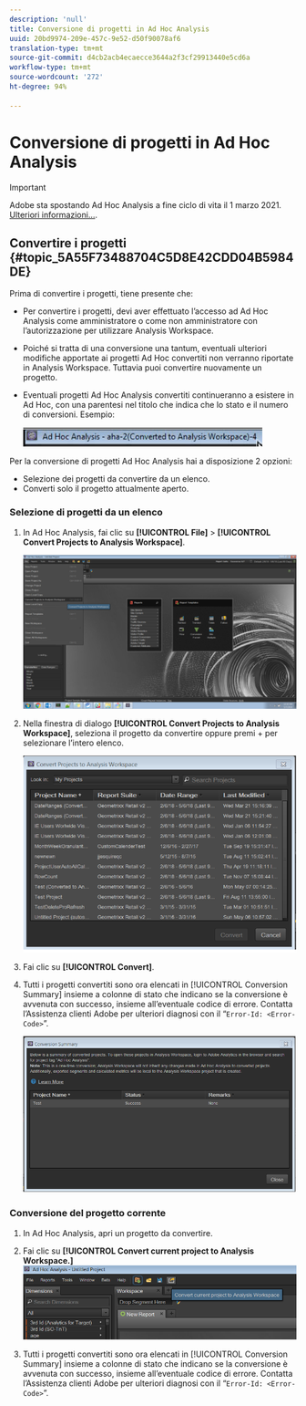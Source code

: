 ```yaml
---
description: 'null'
title: Conversione di progetti in Ad Hoc Analysis
uuid: 20bd9974-209e-457c-9e52-d50f90078af6
translation-type: tm+mt
source-git-commit: d4cb2acb4ecaecce3644a2f3cf29913440e5cd6a
workflow-type: tm+mt
source-wordcount: '272'
ht-degree: 94%

---
```



# Conversione di progetti in Ad Hoc Analysis

>[!IMPORTANT]
>
> Adobe sta spostando  Ad Hoc Analysis a fine ciclo di vita il 1 marzo 2021. [Ulteriori informazioni...](https://adobe.ly/discoverworkspace).

## Convertire i progetti {#topic_5A55F73488704C5D8E42CDD04B5984DE}

Prima di convertire i progetti, tiene presente che:

* Per convertire i progetti, devi aver effettuato l’accesso ad Ad Hoc Analysis come amministratore o come non amministratore con l’autorizzazione per utilizzare Analysis Workspace.
* Poiché si tratta di una conversione una tantum, eventuali ulteriori modifiche apportate ai progetti Ad Hoc convertiti non verranno riportate in Analysis Workspace. Tuttavia puoi convertire nuovamente un progetto.
* Eventuali progetti Ad Hoc Analysis convertiti continueranno a esistere in Ad Hoc, con una parentesi nel titolo che indica che lo stato e il numero di conversioni. Esempio:

   ![](assets/aha_title_converted.png)

Per la conversione di progetti Ad Hoc Analysis hai a disposizione 2 opzioni:

* Selezione dei progetti da convertire da un elenco.
* Converti solo il progetto attualmente aperto.

### Selezione di progetti da un elenco

1. In Ad Hoc Analysis, fai clic su **[!UICONTROL File]** > **[!UICONTROL Convert Projects to Analysis Workspace]**.

   ![](assets/aha2aw_convert.png)

1. Nella finestra di dialogo **[!UICONTROL Convert Projects to Analysis Workspace]**, seleziona il progetto da convertire oppure premi + per selezionare l’intero elenco.

   ![](assets/aha2aw_projects.png)

1. Fai clic su **[!UICONTROL Convert]**.
1. Tutti i progetti convertiti sono ora elencati in [!UICONTROL Conversion Summary] insieme a colonne di stato che indicano se la conversione è avvenuta con successo, insieme all’eventuale codice di errore. Contatta l’Assistenza clienti Adobe per ulteriori diagnosi con il “`Error-Id: <Error-Code>`”.

   ![](assets/export_summary.png)

### Conversione del progetto corrente

1. In Ad Hoc Analysis, apri un progetto da convertire.
1. Fai clic su **[!UICONTROL Convert current project to Analysis Workspace.]** ![](assets/export_current.png)

1. Tutti i progetti convertiti sono ora elencati in [!UICONTROL Conversion Summary] insieme a colonne di stato che indicano se la conversione è avvenuta con successo, insieme all’eventuale codice di errore. Contatta l’Assistenza clienti Adobe per ulteriori diagnosi con il “`Error-Id: <Error-Code>`”.
